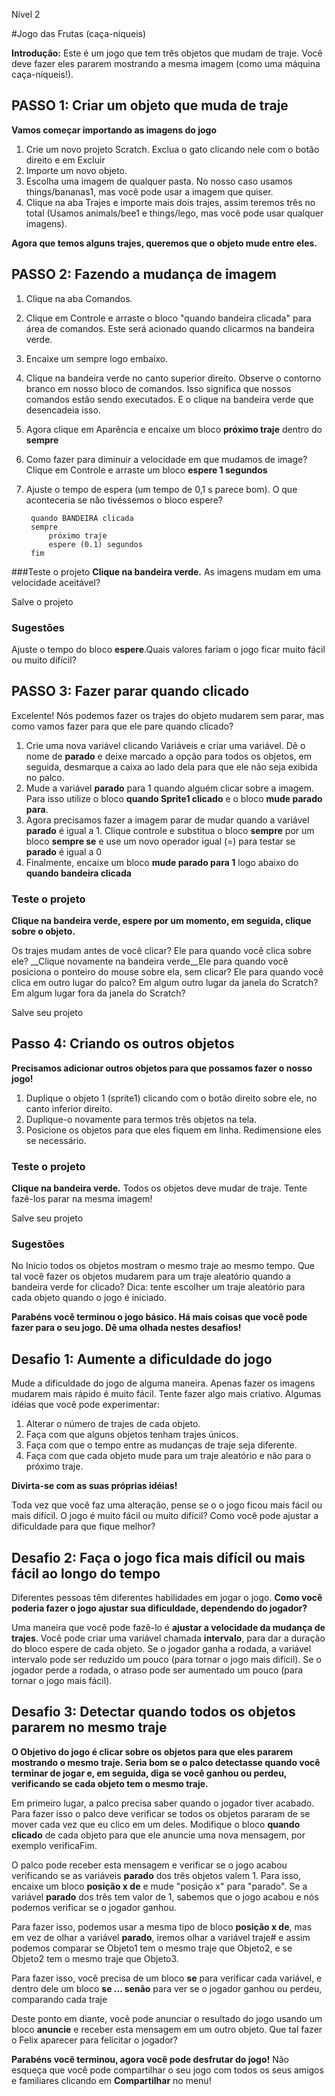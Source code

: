 Nível 2 

#Jogo das Frutas (caça-níqueis)

__Introdução:__
Este é um jogo que tem três objetos que mudam de traje. Você deve fazer eles pararem mostrando a mesma imagem (como uma máquina caça-níqueis!).

## PASSO 1: Criar um objeto que muda de traje

__Vamos começar importando as imagens do jogo__

1. Crie um novo projeto Scratch. Exclua o gato clicando nele com o botão direito e em Excluir
2. Importe um novo objeto.
3. Escolha uma imagem de qualquer pasta. No nosso caso usamos things/bananas1, mas você pode
usar a imagem que quiser.
4. Clique na aba Trajes e importe mais dois trajes, assim teremos três no total
(Usamos animals/bee1 e things/lego, mas você pode usar qualquer imagens).

__Agora que temos alguns trajes, queremos que o objeto mude entre eles.__

## PASSO 2: Fazendo a mudança de imagem

1. Clique na aba Comandos.
2. Clique em Controle e arraste o bloco "quando bandeira clicada" para área de comandos. Este será
acionado quando clicarmos na bandeira verde.
3. Encaixe um sempre logo embaixo.
4. Clique na bandeira verde no canto superior direito. Observe o contorno branco em nosso bloco de comandos. Isso significa que nossos comandos estão sendo executados. E o clique na bandeira verde que desencadeia isso.
5. Agora clique em Aparência e encaixe um bloco __próximo traje__ dentro do __sempre__
6. Como fazer para diminuir a velocidade em que mudamos de image? Clique em Controle e arraste um bloco __espere 1 segundos__
7. Ajuste o tempo de espera (um tempo de 0,1 s parece bom). O que aconteceria se não tivéssemos o bloco espere?

		quando BANDEIRA clicada
		sempre 
			próximo traje
			espere (0.1) segundos
		fim


###Teste o projeto
__Clique na bandeira verde.__ 
As imagens mudam em uma velocidade aceitável?

Salve o projeto

### Sugestões

Ajuste o tempo do bloco __espere__.Quais valores fariam o jogo ficar muito fácil ou muito difícil?

## PASSO 3: Fazer parar quando clicado

Excelente! Nós podemos fazer os trajes do objeto mudarem sem parar, mas como vamos fazer para que ele pare quando clicado?

1. Crie uma nova variável clicando Variáveis ​​e criar uma variável. Dê o nome de __parado__ e deixe marcado a opção para todos os objetos, em seguida, desmarque a caixa ao lado dela para que ele não seja exibida no palco.
2. Mude a variável __parado__ para 1 quando alguém clicar sobre a imagem. Para isso utilize o bloco
__quando Sprite1 clicado__ e o bloco __mude parado para__. 
3. Agora precisamos fazer a imagem parar de mudar quando a variável __parado__ é igual a 1. Clique controle e substitua o bloco __sempre__ por um bloco __sempre se__ e use um novo operador igual (=) para testar se __parado__ é igual a 0
4. Finalmente, encaixe um bloco __mude parado para 1__ logo abaixo do __quando bandeira clicada__

### Teste o projeto
__Clique na bandeira verde, espere por um momento, em seguida, clique sobre o objeto.__ 

Os trajes mudam antes de você clicar? 
Ele para quando você clica sobre ele?
__Clique novamente na bandeira verde__Ele para quando você posiciona o ponteiro do mouse sobre ela, sem clicar? Ele para quando você clica em outro lugar do palco? Em algum outro lugar da janela do Scratch? Em algum lugar fora da janela do Scratch?

Salve seu projeto

## Passo 4: Criando os outros objetos
__Precisamos adicionar outros objetos para que possamos fazer o nosso jogo!__

1. Duplique o objeto 1 (sprite1) clicando com o botão direito sobre ele, no canto inferior direito.
2. Duplique-o novamente para termos três objetos na tela.
3. Posicione os objetos para que eles fiquem em linha. Redimensione eles se necessário.

### Teste o projeto
__Clique na bandeira verde.__ Todos os objetos deve mudar de traje. Tente fazê-los parar na mesma imagem!

Salve seu projeto

### Sugestões

No Início todos os objetos mostram o mesmo traje ao mesmo tempo. Que tal você fazer os objetos mudarem para um traje aleatório quando a bandeira verde for clicado?
Dica: tente escolher um traje aleatório para cada objeto quando o jogo é iniciado.

__Parabéns você terminou o jogo básico. Há mais coisas que você pode fazer para o seu jogo. Dê uma olhada nestes desafios!__


## Desafio 1: Aumente a dificuldade do jogo

Mude a dificuldade do jogo de alguma maneira. Apenas fazer os imagens mudarem mais rápido é muito fácil. Tente fazer algo mais criativo. Algumas idéias que você pode experimentar:

1. Alterar o número de trajes de cada objeto.
2. Faça com que alguns objetos tenham trajes únicos.
3. Faça com que o tempo entre as mudanças de traje seja diferente.
4. Faça com que cada objeto mude para um traje aleatório e não para o próximo traje. 

__Divirta-se com as suas próprias idéias!__

Toda vez que você faz uma alteração, pense se o o jogo ficou mais fácil ou mais difícil. O jogo é muito fácil ou muito difícil? Como você pode ajustar a dificuldade para que fique melhor?


## Desafio 2: Faça o jogo fica mais difícil ou mais fácil ao longo do tempo

Diferentes pessoas têm diferentes habilidades em jogar o jogo. __Como você poderia fazer o jogo ajustar sua dificuldade, dependendo do jogador?__

Uma maneira que você pode fazê-lo é __ajustar a velocidade da mudança de trajes__. Você pode criar uma variável chamada __intervalo__, para dar a duração do bloco espere de cada objeto. Se o jogador ganha a rodada, a variável intervalo pode ser reduzido um pouco (para tornar o jogo mais difícil). Se o jogador perde a rodada, o atraso pode ser aumentado um pouco (para tornar o jogo mais fácil).

## Desafio 3: Detectar quando todos os objetos pararem no mesmo traje

__O Objetivo do jogo é clicar sobre os objetos para que eles pararem mostrando o mesmo traje. Seria bom se o palco detectasse quando você terminar de jogar e, em seguida, diga se você ganhou ou perdeu, verificando se cada objeto tem o mesmo traje.__

Em primeiro lugar, a palco precisa saber quando o jogador tiver acabado. Para fazer isso o palco deve verificar se todos os objetos pararam de se mover cada vez que eu clico em um deles. Modifique o bloco __quando clicado__ de cada objeto para que ele anuncie uma nova mensagem, por exemplo verificaFim.

O palco pode receber esta mensagem e verificar se o jogo acabou verificando se as variáveis __parado__ dos três objetos valem 1. Para isso, encaixe um bloco __posição x de__ e mude "posição x" para "parado". Se a variável __parado__ dos três tem valor de 1, sabemos que o jogo acabou e nós podemos verificar se o jogador ganhou.

Para fazer isso, podemos usar a mesma tipo de bloco __posição x de__, mas em vez de olhar a variável __parado__, iremos olhar a variável traje# e assim podemos comparar se Objeto1 tem o mesmo traje que Objeto2, e se Objeto2 tem o mesmo traje que Objeto3.

Para fazer isso, você precisa de um bloco __se__ para verificar cada variável, e dentro dele um bloco __se ... senão__ para ver se o jogador ganhou ou perdeu, comparando cada 
traje

Deste ponto em diante, você pode anunciar o resultado do jogo usando um bloco __anuncie__ e receber esta mensagem em um outro objeto. Que tal fazer o Felix aparecer para felicitar o jogador?


__Parabéns você terminou, agora você pode desfrutar do jogo!__
Não esqueça que você pode compartilhar o seu jogo com todos os seus amigos e familiares clicando em __Compartilhar__ no menu!
